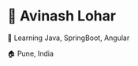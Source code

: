 <h1> <b> 👋 Avinash Lohar</b> </h1>
<p>🌱 Learning Java, SpringBoot, Angular </p>
<p>🏠 Pune, India </p>
<!---
avinash-lohar/avinash-lohar is a ✨ special ✨ repository because its `README.md` (this file) appears on your GitHub profile.
You can click the Preview link to take a look at your changes.
--->
